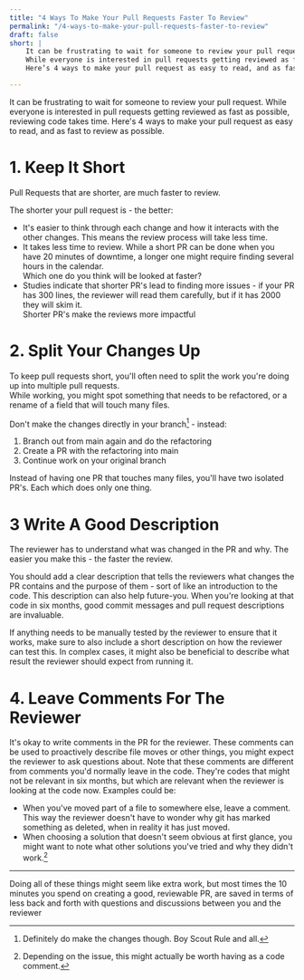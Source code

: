 ```yaml
---
title: "4 Ways To Make Your Pull Requests Faster To Review"
permalink: "/4-ways-to-make-your-pull-requests-faster-to-review"
draft: false
short: |
    It can be frustrating to wait for someone to review your pull request.
    While everyone is interested in pull requests getting reviewed as fast as possible, reviewing code takes time.
    Here’s 4 ways to make your pull request as easy to read, and as fast to review as possible.

---
```


It can be frustrating to wait for someone to review your pull request.
While everyone is interested in pull requests getting reviewed as fast as possible, reviewing code takes time.
Here's 4 ways to make your pull request as easy to read, and as fast to review as possible.

# 1. Keep It Short

Pull Requests that are shorter, are much faster to review.

The shorter your pull request is - the better:
-   It's easier to think through each change and how it interacts with the other changes. This means the review process will take less time.
-   It takes less time to review. While a short PR can be done when you have 20 minutes of downtime, a longer one might require finding several hours in the calendar.\
    Which one do you think will be looked at faster?
-   Studies indicate that shorter PR's lead to finding more issues - if your PR has 300 lines, the reviewer will read them carefully, but if it has 2000 they will skim it.\
    Shorter PR's make the reviews more impactful

# 2. Split Your Changes Up

To keep pull requests short, you'll often need to split the work you're doing up into multiple pull requests.\
While working, you might spot something that needs to be refactored, or a rename of a field that will touch many files.

Don't make the changes directly in your branch[^0] - instead:
1.  Branch out from main again and do the refactoring
2.  Create a PR with the refactoring into main
3.  Continue work on your original branch

Instead of having one PR that touches many files, you'll have two isolated PR's. Each which does only one thing.

# 3 Write A Good Description
The reviewer has to understand what was changed in the PR and why. The easier you make this - the faster the review.

You should add a clear description that tells the reviewers what changes the PR contains and the purpose of them - sort of like an introduction to the code.
This description can also help future-you. When you're looking at that code in six months, good commit messages and pull request descriptions are invaluable.

If anything needs to be manually tested by the reviewer to ensure that it works, make sure to  also include a short description on how the reviewer can test this. In complex cases, it might also be beneficial to describe what result the reviewer should expect from running it.

# 4. Leave Comments For The Reviewer

It's okay to write comments in the PR for the reviewer. 
These comments can be used to proactively describe file moves or other things, you might expect the reviewer to ask questions about.
Note that these comments are different from comments you'd normally leave in the code. They're codes that might not be relevant in six months, but which are relevant when the reviewer is looking at the code now. Examples could be:
-   When you've moved part of a file to somewhere else, leave a comment. This way the reviewer doesn't have to wonder why git has marked something as deleted, when in reality it has just moved.
-   When choosing a solution that doesn't seem obvious at first glance, you might want to note what other solutions you've tried and why they didn't work.[^1]

---

Doing all of these things might seem like extra work, but most times the 10 minutes you spend on creating a good, reviewable PR, are saved in terms of less back and forth with questions and discussions between you and the reviewer

[^0]: Definitely do make the changes though. Boy Scout Rule and all.
[^1]: Depending on the issue, this might actually be worth having as a code comment.
